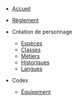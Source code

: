 * [Accueil](/#)
* [Règlement](reglement.md)

* Création de personnage <i class="fa-solid fa-chevron-down fa-2xs"></i>
    * [Espèces](especes.md)
    * [Classes](classes.md)
    * [Métiers](metiers.md)
    * [Historiques](historiques.md)
    * [Langues](langues.md)

* Codex <i class="fa-solid fa-chevron-down fa-2xs"></i>
    * [Équipement](equipement.md)